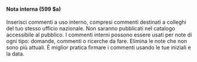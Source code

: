 #### Nota interna (599 $a) 
Inserisci commenti a uso interno, compresi commenti destinati a colleghi del tuo stesso ufficio nazionale. Non saranno pubblicati nel catalogo accessibile al pubblico. I commenti interni possono essere usati per note di ogni tipo: domande, commenti o ricerche da fare. Elimina le note che non sono più attuali. È miglior pratica firmare i commenti usando le tue iniziali e la data.